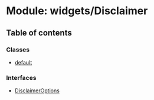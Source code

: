 # Module: widgets/Disclaimer

## Table of contents

### Classes

- [default](../wiki/widgets.Disclaimer.default)

### Interfaces

- [DisclaimerOptions](../wiki/widgets.Disclaimer.DisclaimerOptions)
